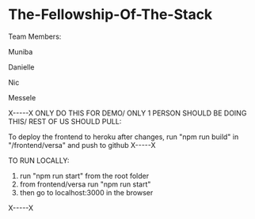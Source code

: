 # The-Fellowship-Of-The-Stack

Team Members:

Muniba

Danielle

Nic

Messele

X-----X
ONLY DO THIS FOR DEMO/
ONLY 1 PERSON SHOULD BE DOING THIS/
REST OF US SHOULD PULL:

To deploy the frontend to heroku after changes, run "npm run build" in "/frontend/versa" and push to github
X-----X

TO RUN LOCALLY:

1. run "npm run start" from the root folder
2. from frontend/versa run "npm run start"
3. then go to localhost:3000 in the browser

X-----X
